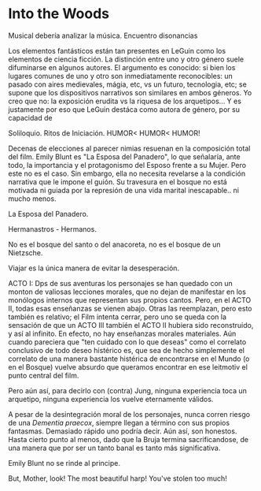 # Into the Woods

Musical debería analizar la música. Encuentro disonancias 

Los elementos fantásticos están tan presentes en LeGuin como los elementos de ciencia ficción. La distinción entre uno y otro género suele difuminarse en algunos autores. El argumento es conocido: si bien los lugares comunes de uno y otro son inmediatamente reconocibles: un pasado con aires medievales, mágia, etc, vs un futuro, tecnologia, etc; se supone que los dispositivos narrativos son similares en ambos géneros. Yo creo que no: la exposición erudita vs la riquesa de los arquetipos... Y es justamente por eso que LeGuin destáca como autora de género, por su capacidad de 

Soliloquio. Ritos de Iniciación. HUMOR< HUMOR< HUMOR!


Decenas de elecciones al parecer nimias resuenan en la composición total del film. Emily Blunt es "La Esposa del Panadero", lo que señalaría, ante todo, la importancia y el protagonismo del Esposo frente a su Mujer. Pero este no es el caso. Sin embargo, ella no necesita revelarse a la condición narrativa que le impone el guión. Su travesura en el bosque no está motivada ni guiada por la represión de una vida marital inescapable.. ni mucho menos. 

La Esposa del Panadero. 

Hermanastros - Hermanos. 

No es el bosque del santo o del anacoreta, no es el bosque de un Nietzsche. 

Viajar es la única manera de evitar la desesperación. 

ACTO I: Dps de sus aventuras los personajes se han quedado con un monton de valiosas lecciones morales, que no dejan de manifestar en los monólogos internos que representan sus propios cantos. Pero, en el ACTO II, todas esas enseñanzas se vienen abajo. Otras las reemplazan, pero esto también es relativo; el Film intenta cerrar, pero uno se queda con la sensación de que un ACTO III también el ACTO II hubiera sido reconstruido, y así al infinito. En efecto, no hay enseñanzas morales materiales. Aún cuando pareciera que "ten cuidado con lo que deseas" como el correlato conclusivo de todo deseo histérico es, que sea de hecho simplemente el correlato de una manera bastante histérica de encontrarse en el Mundo (o en el Bosque) vuelve absurdo que queramos encontrar en ese leitmotiv el punto central del film. 

Pero aún así, para decirlo con (contra) Jung, ninguna experiencia toca un arquetipo, ninguna experiencia los vuelve eternamente válidos. 

A pesar de la desintegración moral de los personajes, nunca corren riesgo de una _Dementia praecox_, siempre llegan a término con sus propios fantasmas. Demasiado rápido uno podría decir. Aún así, son honestos. Hasta cierto punto al menos, dado que la Bruja termina sacrificandose, de una manera que por ser un tanto banal es tanto más significativa. 

Emily Blunt no se rinde al principe. 

But, Mother, look!
The most beautiful harp!
You've stolen too much!